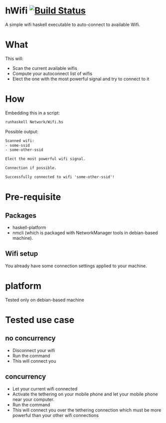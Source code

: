 hWifi [![Build Status](https://travis-ci.org/ardumont/hWifi.png?branch=master)](https://travis-ci.org/ardumont/hWifi)
=====================================================================================================================

A simple wifi haskell executable to auto-connect to available Wifi.

# What

This will:
- Scan the current available wifis
- Compute your autoconnect list of wifis
- Elect the one with the most powerful signal and try to connect to it

# How

Embedding this in a script:

```sh
runhaskell Network/Wifi.hs
```

Possible output:

``` txt
Scanned wifi: 
- some-ssid
- some-other-ssid

Elect the most powerful wifi signal.

Connection if possible.

Successfully connected to wifi 'some-other-ssid'!
```

# Pre-requisite

## Packages

- haskell-platform
- nmcli (which is packaged with NetworkManager tools in debian-based machine).

## Wifi setup

You already have some connection settings applied to your machine.

# platform

Tested only on debian-based machine

# Tested use case

## no concurrency

- Disconnect your wifi
- Run the command
- This will connect you 

## concurrency

- Let your current wifi connected
- Activate the tethering on your mobile phone and let your mobile phone near your computer.
- Run the command
- This will connect you over the tethering connection which must be more powerful than your other wifi connections
